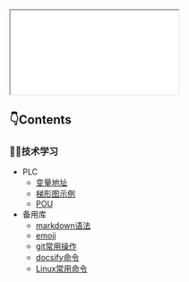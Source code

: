 <iframe src="background.html"></iframe>

## 👇Contents <!-- {docsify-ignore} -->
<!-- tabs:start -->

### **👨‍💻技术学习**

* PLC
    * [变量地址](/tech/PLC/varAddress.md)
    * [梯形图示例](/tech/PLC/LDexample1.md)
    * [POU](/tech/PLC/POU.md)
* 备用库
    * [markdown语法](/tech/library/markdown.md)
    * [emoji](/tech/library/emoji.md)
    * [git常用操作](/tech/library/git.md)
    * [docsify命令](/tech/library/docsify.md)
    * [Linux常用命令](/tech/library/Linux.md)



<!-- ### **🔠English**

Bonjour!

### **✈️旅行攻略**

Ciao!

### **❓常见问题**

Ciao! -->

<!-- tabs:end -->

<!-- ## 📞Contact me 

|<img src="/img/avatar.png" width="250" height="200">| [🦊Github](https://github.com/extrabonus)</br>[👁️weibo](http://example.com) |
|-----|-----|   -->
